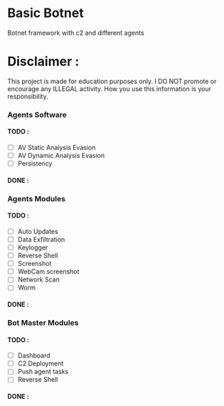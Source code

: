 
# Basic Botnet

Botnet framework with c2 and different agents

# Disclaimer :
This project is made for education purposes only. I DO NOT promote or encourage any ILLEGAL activity. How you use this information is your responsibility.

### Agents Software
#### TODO : 
 - [ ] AV Static Analysis Evasion
 - [ ]  AV Dynamic Analysis Evasion
 - [ ] Persistency

#### DONE : 

### Agents Modules
#### TODO : 
 - [ ] Auto Updates
 - [ ] Data Exfiltration
 - [ ] Keylogger
 - [ ] Reverse Shell
 - [ ] Screenshot
 - [ ] WebCam screenshot
 - [ ] Network Scan
 - [ ] Worm

#### DONE : 

### Bot Master Modules
#### TODO : 
 - [ ] Dashboard 
 - [ ] C2 Deployment
 - [ ] Push agent tasks 
 - [ ] Reverse Shell

#### DONE : 

